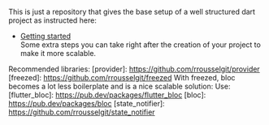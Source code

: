 This is just a repository that gives the base setup of a well structured dart project as instructed here:

- [Getting started](https://dash-overflow.net/articles/getting_started)\
   Some extra steps you can take right after the creation of your project to make it more scalable.

Recommended libraries:
[provider]: https://github.com/rrousselgit/provider
[freezed]: https://github.com/rrousselgit/freezed
With freezed, bloc becomes a lot less boilerplate and is a nice scalable solution:
Use:
  [flutter_bloc]: https://pub.dev/packages/flutter_bloc
  [bloc]: https://pub.dev/packages/bloc
[state_notifier]: https://github.com/rrousselgit/state_notifier
